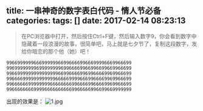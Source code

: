title: 一串神奇的数字表白代码 - 情人节必备
categories: 
tags: []
date: 2017-02-14 08:23:13
---
> 在PC浏览器中打开，然后按住Ctrl+F键，然后输入数字9，你会看到数字中隐藏着一段浪漫的故事，很简单吧，马上就是七夕节了，复制这段数字，发给你暗恋的那个他（她）吧！

    9966999999666999999669966669966699996669966699
    9969999999969999999969966669966996699669966699
    9966999999999999999669966669969966669969966699
    9966669999999999996666699996669966669969966699
    9966666699999999666666669966669966669969966699
    9966666666999966666666669966666996699669999999 

出现的效果是：
![1.jpg][1]


  [1]: http://www.ghostsf.com/usr/uploads/2017/02/67476851.jpg
